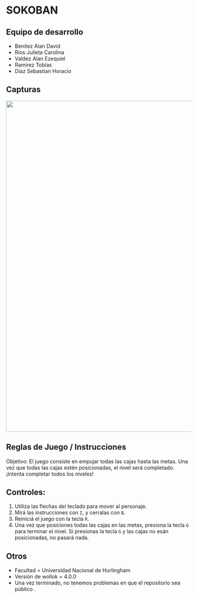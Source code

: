 # SOKOBAN

## Equipo de desarrollo

- Benítez Alan David
- Rios Julieta Carolina
- Valdez Alan Ezequiel
- Ramirez Tobías
- Diaz Sebastian Horacio

## Capturas

<img src="assets/sokobanGif.gif" width=900 />

## Reglas de Juego / Instrucciones

Objetivo: El juego consiste en empujar todas las cajas hasta las metas. Una vez que todas las cajas estén posicionadas, el nivel será completado. ¡Intenta completar todos los niveles!

## Controles:
 1) Utiliza las flechas del teclado para mover al personaje.
 2) Mirá las instrucciones con `I`, y cerralas con `B`. 
 3) Reiniciá el juego con la tecla `R`.
 4) Una vez que posiciones todas las cajas en las metas, presiona la tecla `G` para terminar el nivel. Si presionas la tecla `G` y las cajas no esán posicionadas, no pasará nada.


## Otros

- Facultad = Universidad Nacional de Hurlingham
- Versión de wollok = 4.0.0
- Una vez terminado, no tenemos problemas en que el repositorio sea público .

